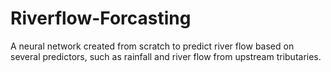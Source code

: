# Riverflow-Forcasting

A neural network created from scratch to predict river flow based on several predictors, such as rainfall and river flow from upstream tributaries.
